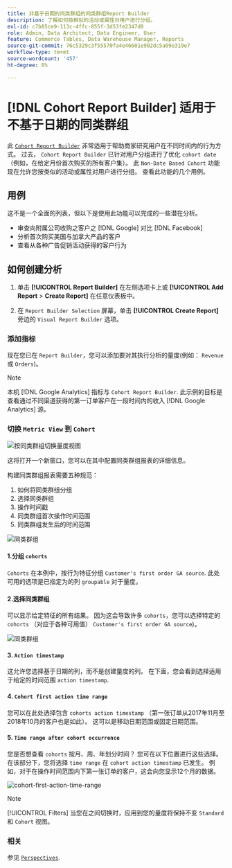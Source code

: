 ```yaml
---
title: 非基于日期的同类群组的同类群组Report Builder
description: 了解如何按相似的活动或属性对用户进行分组。
exl-id: c7b85ce9-113c-4ffc-855f-3d53fe2347d8
role: Admin, Data Architect, Data Engineer, User
feature: Commerce Tables, Data Warehouse Manager, Reports
source-git-commit: 76c5329c3f55570fa4e46601e902dc5a09e319e7
workflow-type: tm+mt
source-wordcount: '457'
ht-degree: 0%

---
```


# [!DNL Cohort Report Builder] 适用于不基于日期的同类群组

此 [`Cohort Report Builder`](../dev-reports/cohort-rpt-bldr.md) 非常适用于帮助商家研究用户在不同时间内的行为方式。 过去， `Cohort Report Builder` 已针对用户分组进行了优化 `cohort date` （例如，在给定月份首次购买的所有客户集）。 此 `Non-Date Based Cohort` 功能现在允许您按类似的活动或属性对用户进行分组。 查看此功能的几个用例。

## 用例

这不是一个全面的列表，但以下是使用此功能可以完成的一些潜在分析。

* 审查向附属公司收购之客户之 [!DNL Google] 对比 [!DNL Facebook]
* 分析首次购买美国与加拿大产品的客户
* 查看从各种广告促销活动获得的客户行为

## 如何创建分析

1. 单击 **[!UICONTROL Report Builder]** 在左侧选项卡上或 **[!UICONTROL Add Report** > **Create Report]** 在任意仪表板中。

1. 在 `Report Builder Selection` 屏幕，单击 **[!UICONTROL Create Report]** 旁边的 `Visual Report Builder` 选项。

### 添加指标

现在您已在 `Report Builder`，您可以添加要对其执行分析的量度(例如： `Revenue` 或 `Orders`)。

>[!NOTE]
>
>本机 [!DNL Google Analytics] 指标与 `Cohort Report Builder`. 此示例的目标是查看通过不同渠道获得的第一订单客户在一段时间内的收入 [!DNL Google Analytics] 源。

### 切换 `Metric View` 到 `Cohort`

![按同类群组切换量度视图](../../assets/1-toggle-metric-view-to-cohort.png)

这将打开一个新窗口，您可以在其中配置同类群组报表的详细信息。

构建同类群组报表需要五种规范：

1. 如何将同类群组分组
1. 选择同类群组
1. 操作时间戳
1. 同类群组首次操作时间范围
1. 同类群组发生后的时间范围

![同类群组](../../assets/2-cohort-groups.png)<!--{: width="200" height="224"}-->



#### 1.分组 `cohorts`

`Cohorts` 在本例中，按行为特征分组 `Customer's first order GA source`. 此处可用的选项是已指定为的列 `groupable` 对于量度。

#### 2.选择同类群组

可以显示给定特征的所有结果。 因为这会导致许多 `cohorts`，您可以选择特定的 `cohorts` （对应于各种可用值） `Customer's first order GA source`)。

![同类群组](../../assets/4-cohort-groups.png)<!--{: width="300" height="338"}-->

#### 3. `Action timestamp`

这允许您选择基于日期的列，而不是创建量度的列。 在下面，您会看到选择适用于给定的时间范围 `action timestamp`.

#### 4. `Cohort first action time range`

您可以在此处选择包含 `cohorts action timestamp` （第一张订单从2017年11月至2018年10月的客户也是如此）。 这可以是移动日期范围或固定日期范围。

#### 5. `Time range after cohort occurrence`

您是否想查看 `cohorts` 按月、周、年划分时间？ 您可在以下位置进行这些选择。 在该部分下，您将选择 `time range` 在 `cohort action timestamp` 已发生。 例如，对于在操作时间范围内下第一张订单的客户，这会向您显示12个月的数据。

![cohort-first-action-time-range](../../assets/5-cohort-first-action-time-range.png)<!--{: width="400" height="557"}-->

>[!NOTE]
>
>[!UICONTROL Filters] 当您在之间切换时，应用到您的量度将保持不变 `Standard` 和 `Cohort` 视图。

### 相关

参见 [`Perspectives`](../../data-analyst/dev-reports/cohort-rpt-bldr.md).
